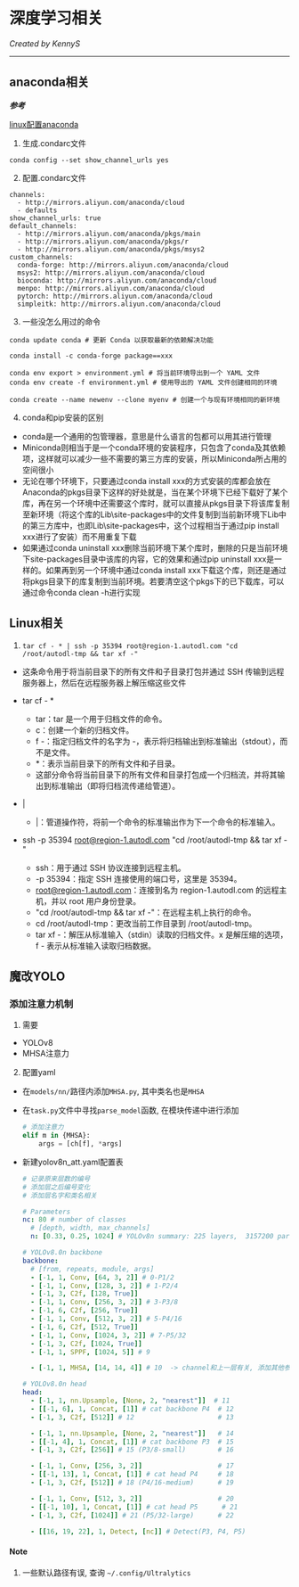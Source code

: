 # 深度学习相关

*Created by KennyS*

---


## anaconda相关

***参考***

[linux配置anaconda](https://blog.csdn.net/FLK_9090/article/details/140035993)


1. 生成.condarc文件

```
conda config --set show_channel_urls yes
```

2. 配置.condarc文件

```
channels:
  - http://mirrors.aliyun.com/anaconda/cloud
  - defaults
show_channel_urls: true
default_channels:
  - http://mirrors.aliyun.com/anaconda/pkgs/main
  - http://mirrors.aliyun.com/anaconda/pkgs/r
  - http://mirrors.aliyun.com/anaconda/pkgs/msys2
custom_channels:
  conda-forge: http://mirrors.aliyun.com/anaconda/cloud
  msys2: http://mirrors.aliyun.com/anaconda/cloud
  bioconda: http://mirrors.aliyun.com/anaconda/cloud
  menpo: http://mirrors.aliyun.com/anaconda/cloud
  pytorch: http://mirrors.aliyun.com/anaconda/cloud
  simpleitk: http://mirrors.aliyun.com/anaconda/cloud
```

3. 一些没怎么用过的命令

```
conda update conda # 更新 Conda 以获取最新的依赖解决功能

conda install -c conda-forge package==xxx

conda env export > environment.yml # 将当前环境导出到一个 YAML 文件
conda env create -f environment.yml # 使用导出的 YAML 文件创建相同的环境

conda create --name newenv --clone myenv # 创建一个与现有环境相同的新环境
```

4. conda和pip安装的区别

- conda是一个通用的包管理器，意思是什么语言的包都可以用其进行管理
- Miniconda则相当于是一个conda环境的安装程序，只包含了conda及其依赖项，这样就可以减少一些不需要的第三方库的安装，所以Miniconda所占用的空间很小
- 无论在哪个环境下，只要通过conda install xxx的方式安装的库都会放在Anaconda的pkgs目录下这样的好处就是，当在某个环境下已经下载好了某个库，再在另一个环境中还需要这个库时，就可以直接从pkgs目录下将该库复制至新环境（将这个库的Lib\site-packages中的文件复制到当前新环境下Lib中的第三方库中，也即Lib\site-packages中，这个过程相当于通过pip install xxx进行了安装）而不用重复下载
- 如果通过conda uninstall xxx删除当前环境下某个库时，删除的只是当前环境下site-packages目录中该库的内容，它的效果和通过pip uninstall xxx是一样的。如果再到另一个环境中通过conda install xxx下载这个库，则还是通过将pkgs目录下的库复制到当前环境。若要清空这个pkgs下的已下载库，可以通过命令conda clean -h进行实现



## Linux相关

1. `tar cf - * | ssh -p 35394 root@region-1.autodl.com "cd /root/autodl-tmp && tar xf -"`

- 这条命令用于将当前目录下的所有文件和子目录打包并通过 SSH 传输到远程服务器上，然后在远程服务器上解压缩这些文件

- tar cf - *
  - tar：tar 是一个用于归档文件的命令。
  - c：创建一个新的归档文件。
  - f -：指定归档文件的名字为 -，表示将归档输出到标准输出（stdout），而不是文件。
  - *：表示当前目录下的所有文件和子目录。
  - 这部分命令将当前目录下的所有文件和目录打包成一个归档流，并将其输出到标准输出（即将归档流传递给管道）。

- |
  - |：管道操作符，将前一个命令的标准输出作为下一个命令的标准输入。

- ssh -p 35394 root@region-1.autodl.com "cd /root/autodl-tmp && tar xf -"
  - ssh：用于通过 SSH 协议连接到远程主机。
  - -p 35394：指定 SSH 连接使用的端口号，这里是 35394。
  - root@region-1.autodl.com：连接到名为 region-1.autodl.com 的远程主机，并以 root 用户身份登录。
  - "cd /root/autodl-tmp && tar xf -"：在远程主机上执行的命令。
  - cd /root/autodl-tmp：更改当前工作目录到 /root/autodl-tmp。
  - tar xf -：解压从标准输入（stdin）读取的归档文件。x 是解压缩的选项，f - 表示从标准输入读取归档数据。




## 魔改YOLO

### 添加注意力机制

1. 需要

- YOLOv8
- MHSA注意力

2. 配置yaml

- 在`models/nn/`路径内添加`MHSA.py`, 其中类名也是`MHSA`
- 在`task.py`文件中寻找`parse_model`函数, 在模块传递中进行添加

  ```python
  # 添加注意力
  elif m in {MHSA}:
      args = [ch[f], *args]
  ```
- 新建yolov8n_att.yaml配置表

  ```yaml
  # 记录原来层数的编号
  # 添加层之后编号变化
  # 添加层名字和类名相关

  # Parameters
  nc: 80 # number of classes
    # [depth, width, max_channels]
    n: [0.33, 0.25, 1024] # YOLOv8n summary: 225 layers,  3157200 parameters,  3157184 gradients,   8.9 GFLOPs

  # YOLOv8.0n backbone
  backbone:
    # [from, repeats, module, args]
    - [-1, 1, Conv, [64, 3, 2]] # 0-P1/2
    - [-1, 1, Conv, [128, 3, 2]] # 1-P2/4
    - [-1, 3, C2f, [128, True]]
    - [-1, 1, Conv, [256, 3, 2]] # 3-P3/8
    - [-1, 6, C2f, [256, True]]
    - [-1, 1, Conv, [512, 3, 2]] # 5-P4/16
    - [-1, 6, C2f, [512, True]]
    - [-1, 1, Conv, [1024, 3, 2]] # 7-P5/32
    - [-1, 3, C2f, [1024, True]]
    - [-1, 1, SPPF, [1024, 5]] # 9

    - [-1, 1, MHSA, [14, 14, 4]] # 10  -> channel和上一层有关, 添加其他参数即可, default:14 14 4

  # YOLOv8.0n head
  head:
    - [-1, 1, nn.Upsample, [None, 2, "nearest"]]  # 11
    - [[-1, 6], 1, Concat, [1]] # cat backbone P4  # 12
    - [-1, 3, C2f, [512]] # 12                     # 13

    - [-1, 1, nn.Upsample, [None, 2, "nearest"]]   # 14
    - [[-1, 4], 1, Concat, [1]] # cat backbone P3  # 15
    - [-1, 3, C2f, [256]] # 15 (P3/8-small)        # 16

    - [-1, 1, Conv, [256, 3, 2]]                   # 17
    - [[-1, 13], 1, Concat, [1]] # cat head P4     # 18
    - [-1, 3, C2f, [512]] # 18 (P4/16-medium)      # 19

    - [-1, 1, Conv, [512, 3, 2]]                   # 20
    - [[-1, 10], 1, Concat, [1]] # cat head P5      # 21
    - [-1, 3, C2f, [1024]] # 21 (P5/32-large)      # 22

    - [[16, 19, 22], 1, Detect, [nc]] # Detect(P3, P4, P5)
  ```
  



#### Note

1. 一些默认路径有误, 查询 `~/.config/Ultralytics`